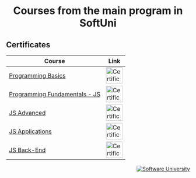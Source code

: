 # <p align="center"> Courses from the main program in SoftUni </p>
<p align="left">
<h2> Certificates </h2>

|**Course**|**Link**| 
|---|---|
|<a href="https://softuni.bg/trainings/2969/programming-basics-with-java-june-2020" > Programming Basics </a>   | <a href="https://softuni.bg/certificates/details/85355/6878f4c1"> <img width="45px" height="45px" src="https://i.ibb.co/Q8PjdjC/istockphoto-1136599028-612x612.png" alt="Certificate Link"></a> |
|<a href="https://softuni.bg/trainings/3133/js-fundamentals-september-2020" > Programming Fundamentals - JS </a>  | <a href="https://softuni.bg/certificates/details/96826/784d91dc"> <img width="45px" height="45px" src="https://i.ibb.co/Q8PjdjC/istockphoto-1136599028-612x612.png" alt="Certificate Link"></a> |
|<a href="https://softuni.bg/trainings/3217/js-advanced-january-2021" > JS Advanced </a>  | <a href="https://softuni.bg/Certificates/Details/98331/792f4acb"> <img width="45px" height="45px" src="https://i.ibb.co/Q8PjdjC/istockphoto-1136599028-612x612.png" alt="Certificate Link"></a> |
|<a href="https://softuni.bg/trainings/3218/js-applications-february-2021" > JS Applications </a>  | <a href="https://softuni.bg/Certificates/Details/102400/d82a9abb"> <img width="45px" height="45px" src="https://i.ibb.co/Q8PjdjC/istockphoto-1136599028-612x612.png" alt="Certificate Link"></a> |
|<a href="https://softuni.bg/trainings/3357/js-back-end-may-2021" > JS Back-End </a>  | <a href="https://softuni.bg/Certificates/Details/108963/85265c2a"> <img width="45px" height="45px" src="https://i.ibb.co/Q8PjdjC/istockphoto-1136599028-612x612.png" alt="Certificate Link"></a> |
</p>

<p align="right"><a href="https://softuni.bg/trainings/courses" rel="Courses">
<img src="https://i.ibb.co/Hd8K1fn/Software-University-logo-horizontal.png" alt="Software University">
<a/></p>
